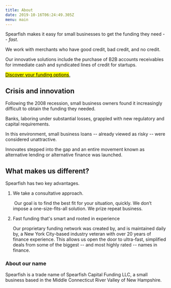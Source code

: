 ```yaml
---
title: About
date: 2019-10-16T06:24:49.305Z
menu: main
---
```

Spearfish makes it easy for small businesses to get the funding they need -- _fast_. 

We work with merchants who have good credit, bad credit, and no credit.

Our innovative solutions include the purchase of B2B accounts receivables for immediate cash and syndicated lines of credit for startups.

<!-- Calendly link widget begin -->

<link href="https://assets.calendly.com/assets/external/widget.css" rel="stylesheet">
<script src="https://assets.calendly.com/assets/external/widget.js" type="text/javascript"></script>
<a href="" onclick="Calendly.initPopupWidget({url: 'https://calendly.com/spearfish/consultation'});return false;"><mark>	Discover your funding options</mark>.</a>
<!-- Calendly link widget end -->

## Crisis and innovation

Following the 2008 recession, small business owners found it increasingly difficult to obtain the funding they needed.  

Banks, laboring under substantial losses, grappled with new regulatory and capital requirements.  

In this environment, small business loans -- already viewed as risky -- were considered unattractive. 

Innovates stepped into the gap and an entire movement known as alternative lending or alternative finance was launched.

## What makes us different?   

Spearfish has two key advantages. 
<ol>
<li><p>We take a consultative approach. </p>
    Our goal is to find the best fit for your situation, quickly. We don’t impose a one-size-fits-all solution. We prize repeat business.  
<li><p>Fast funding that's smart and rooted in experience</p>
   Our proprietary funding network was created by, and is maintained daily by, a New York City-based industry veteran with over 20 years of finance experience. This allows us open the door to ultra-fast, simplified deals from some of the biggest -- and most highly rated -- names in finance.</p></ol>

### About our name
<p></p>

Spearfish is a trade name of Spearfish Capital Funding LLC, a small business based in the Middle Connecticut River Valley of New Hampshire.

